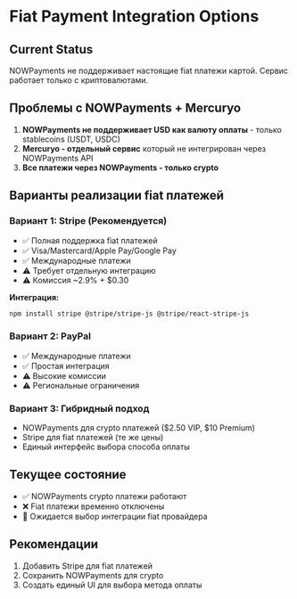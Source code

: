 # Fiat Payment Integration Options

## Current Status
NOWPayments не поддерживает настоящие fiat платежи картой. Сервис работает только с криптовалютами.

## Проблемы с NOWPayments + Mercuryo
1. **NOWPayments не поддерживает USD как валюту оплаты** - только stablecoins (USDT, USDC)
2. **Mercuryo - отдельный сервис** который не интегрирован через NOWPayments API
3. **Все платежи через NOWPayments - только crypto**

## Варианты реализации fiat платежей

### Вариант 1: Stripe (Рекомендуется)
- ✅ Полная поддержка fiat платежей
- ✅ Visa/Mastercard/Apple Pay/Google Pay
- ✅ Международные платежи
- ⚠️ Требует отдельную интеграцию
- ⚠️ Комиссия ~2.9% + $0.30

**Интеграция:**
```bash
npm install stripe @stripe/stripe-js @stripe/react-stripe-js
```

### Вариант 2: PayPal
- ✅ Международные платежи
- ✅ Простая интеграция
- ⚠️ Высокие комиссии
- ⚠️ Региональные ограничения

### Вариант 3: Гибридный подход
- NOWPayments для crypto платежей ($2.50 VIP, $10 Premium)
- Stripe для fiat платежей (те же цены)
- Единый интерфейс выбора способа оплаты

## Текущее состояние
- ✅ NOWPayments crypto платежи работают
- ❌ Fiat платежи временно отключены
- 🔄 Ожидается выбор интеграции fiat провайдера

## Рекомендации
1. Добавить Stripe для fiat платежей
2. Сохранить NOWPayments для crypto
3. Создать единый UI для выбора метода оплаты